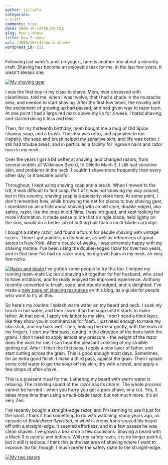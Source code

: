 ```yaml
---
author: jsilvela
categories:
- craft
comments: true
date: 2008-10-14T06:59:28Z
slug: how-i-shave
title: How I shave
url: /2008/10/14/how-i-shave/
wordpress_id: 211
---
```


Following last week's post on yogurt, here is another one about a minority craft.
Shaving has become an enjoyable task for me, in the last few years. It wasn't always one.

[![My shaving gear](http://jsilvela.smugmug.com/photos/392670324_RMtoh-S.jpg)](http://jsilvela.smugmug.com/photos/392670324_RMtoh-XL.jpg)

I was the first boy in my class to shave. Mom, ever obsessed with cleanliness, told me, when I was twelve, that I had a shade in the mustache area, and needed to start shaving. After the first few times, the novelty and the excitement of growing up had passed, and had given way to razor burn. At one point I had a large red mark above my lip for a week. I hated shaving, and started doing it less and less.

Then, for my thirteenth birthday, mom bought me a mug of Old Spice shaving soap, and a brush. The idea was retro, and appealed to me. Happily, the soap and brush helped my sensitive skin, and life was better. I still had trouble areas, and in particular, a facility for ingrown hairs and razor burn in my neck.

Over the years I got a bit better at shaving, and changed razors, from several models of Wilkinson Sword, to Gillette Mach 3. I still had sensitive skin, and problems in the neck. I couldn't shave more frequently than every other day, or it  became painful.

Throughout, I  kept using shaving soap and a brush. When I moved to the US, it was difficult to find soap. Part of it was not knowing my way around, but in this country, shaving soap is a specialty-store item. At some point, I don't remember how, while browsing the net for places to buy shaving gear, I stumbled on an article about shaving with an old style, double-edged, aka safety, razor, like the ones in old films. I was intrigued, and kept looking for more information. It made sense to me that a single blade, held lightly on the skin, would do a better job of cutting hair than a multi-blade cartridge.

I bought a safety razor, and found a forum for people shaving with vintage razors. There I got pointers on technique, as well as references of good stores in New York. After a couple of weeks, I was extremely happy with my shaving routine. I've been using the double-edged razor for over two years, and in that time I've had no razor burn, no ingrown hairs in my neck, an very few nicks.

[![Razor and blade](http://jsilvela.smugmug.com/photos/392670672_7a99D-S.jpg)
](http://jsilvela.smugmug.com/photos/392670672_7a99D-XL.jpg)
I've gotten some people to try this too. I helped my running team-mate Liz put a shaving kit together for her husband, who used to have irritations, and he really enjoyed the improved experience. Anthony recently converted to brush, soap, and double-edged, and is delighted.
I've made a [new page on shaving resources](http://jsilvela.wordpress.com/resources-for-wet-shaving/) on this blog, as a guide for people who want to try all this.

So here's my routine: I splash warm water on my beard and neck. I soak my brush in hot water, and then I swirl it on the soap until it starts to make lather. At that point, I apply the lather to my skin. I don't need a thick layer, like they show you in commercials for foam. I just need enough to make my skin slick, and my hairs wet. Then, holding the razor gently, with the ends of my fingers, I start my first pass, cutting in the direction of the hairs (with the grain). I don't need to apply almost any pressure - the weight of the razor does the work for me. I can hear the pleasant crinkling of my stubble getting cut.
After I finish  the first pass, I apply a new layer of lather, and start cutting across the grain. This is good enough most days. Sometimes, for an extra good finish, I make a third pass, against the grain. Then I splash some cold water to get the soap off my skin, dry with a towel, and apply a few drops of after-shave.

This is a pleasant ritual for me. Lathering my beard with warm water is relaxing. The crinkling sound of the razor has its charm. The whole process cannot be hurried - when you hurry you get a poor shave, or a cut. Yes, it takes more time than using a multi-blade razor, but not much more. It's all very Zen.

I've recently bought a straight-edge razor, and I'm learning to use it just for the sport. I think it had something to do with watching, many years ago, an episode of _Brideshead Revisited_, in which Jeremy Irons shaved his beard off with a straight-edge. It seemed effortless, and in a few passes he was clean shaven. I've grown a beard on a few occasions. Shaving a beard with a Mach 3 is painful and tedious. With my safety razor, it is no longer painful, but it still is tedious. I think this is the last area of shaving where I want to improve. So far, though, I much prefer the safety razor to the straight-edge.

[![My two razors](http://jsilvela.smugmug.com/photos/392671144_Atdvg-S.jpg)](http://jsilvela.smugmug.com/photos/392671144_Atdvg-XL.jpg)
